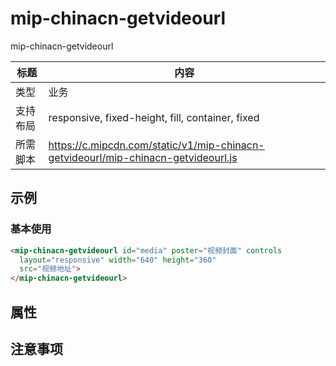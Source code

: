 # mip-chinacn-getvideourl

mip-chinacn-getvideourl

标题|内容
----|----
类型|业务
支持布局|responsive, fixed-height, fill, container, fixed
所需脚本|https://c.mipcdn.com/static/v1/mip-chinacn-getvideourl/mip-chinacn-getvideourl.js

## 示例

### 基本使用

```html
<mip-chinacn-getvideourl id="media" poster="视频封面" controls
  layout="responsive" width="640" height="360" 
  src="视频地址">
</mip-chinacn-getvideourl>
```
## 属性

## 注意事项